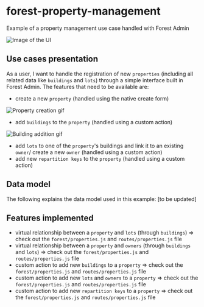 # forest-property-management
Example of a property management use case handled with Forest Admin

![Image of the UI](http://g.recordit.co/CMKczSl14n.gif)


## Use cases presentation
As a user, I want to handle the registration of new `properties` (including all related data like `buildings` and `lots`) through a simple interface built in Forest Admin.
The features that need to be available are:
* create a new `property` (handled using the native create form)

![Property creation gif](http://g.recordit.co/JYktiHXBLa.gif)

* add `buildings` to the `property` (handled using a custom action)

![Building addition gif](http://g.recordit.co/FunMc8E7Y6.gif)

* add `lots` to one of the `property`'s buildings and link it to an existing `owner`/ create a new `owner` (handled using a custom action)
* add new `repartition keys` to the `property` (handled using a custom action)
## Data model
The following explains the data model used in this example:
[to be updated]
## Features implemented
* virtual relationship between a `property` and `lots` (through `buildings`) => check out the `forest/properties.js` and `routes/properties.js` file
* virtual relationship between a `property` and `owners` (through `buildings` and `lots`) => check out the `forest/properties.js` and `routes/properties.js` file
* custom action to add new `buildings` to a `property` => check out the `forest/properties.js` and `routes/properties.js` file
* custom action to add new `lots` and `owners` to a `property` => check out the `forest/properties.js` and `routes/properties.js` file
* custom action to add new `repartition keys` to a `property` => check out the `forest/properties.js` and `routes/properties.js` file
